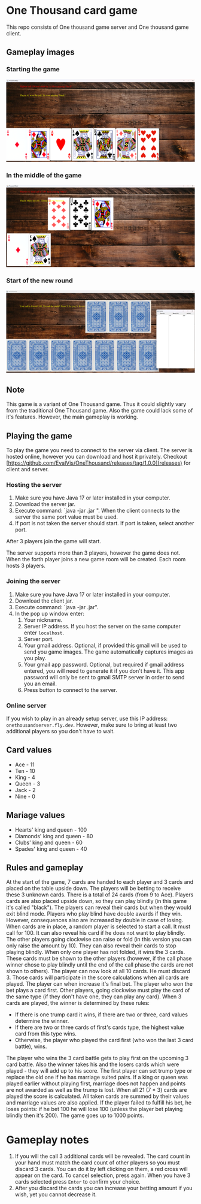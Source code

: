 # One Thousand card game

This repo consists of One thousand game server and One thousand game client.

## Gameplay images

### Starting the game

![Starting the game](images/starting_game.png)

### In the middle of the game

![In the middle of the game](images/midplay.png)

### Start of the new round

![Start of the new round](images/new_round_start.png)

## Note
This game is a variant of One Thousand game. Thus it could slightly vary from the traditional One Thousand game. Also the game could lack some of it's features. However, the main gameplay is working.

## Playing the game

To play the game you need to connect to the server via client.
The server is hosted online, however you can download and host it privately.
Checkout [https://github.com/EvalVis/OneThousand/releases/tag/1.0.0](releases) for client and server.

### Hosting the server

1. Make sure you have Java 17 or later installed in your computer.
2. Download the server jar.
3. Execute command: `java -jar <name of the server jar file>.jar <port>". When the client connects to the server the same port value must be used.
4. If port is not taken the server should start. If port is taken, select another port.

After 3 players join the game will start.

The server supports more than 3 players, however the game does not.
When the forth player joins a new game room will be created. Each room hosts 3 players.

### Joining the server

1. Make sure you have Java 17 or later installed in your computer.
2. Download the client jar.
3. Execute command: `java -jar <name of the client jar file>.jar".
4. In the pop up window enter:
    1. Your nickname.
    2. Server IP address. If you host the server on the same computer enter `localhost`.
    3. Server port.
    4. Your gmail address.
    Optional, if provided this gmail will be used to send you game images.
    The game automatically captures images as you play.
    5. Your gmail app password. Optional, but required if gmail address entered,
    you will need to generate it if you don't have it. This app password will
    only be sent to gmail SMTP server in order to send you an email.
    6. Press button to connect to the server.

### Online server

If you wish to play in an already setup server, use this IP address: `onethousandserver.fly.dev`.
However, make sure to bring at least two additional players so you don't have to wait.

## Card values
* Ace - 11
* Ten - 10
* King - 4
* Queen - 3
* Jack - 2
* Nine - 0

## Mariage values
* Hearts' king and queen - 100
* Diamonds' king and queen - 80
* Clubs' king and queen - 60
* Spades' king and queen - 40

## Rules and gameplay
At the start of the game, 7 cards are handed to each player and 3 cards and placed on the table upside down. The players will be betting to receive these 3 unknown cards. There is a total of 24 cards (from 9 to Ace). Players cards are also placed upside down, so they can play blindly (in this game it's called "black").
The players can reveal their cards but when they would exit blind mode. Players who play blind have double awards if they win. However, consequences also are increased by double in case of losing. When cards are in place, a random player is selected to start a call. It must call for 100. It can also reveal his card if he does not want to play blindly. The other players going clockwise can raise or fold (in this version you can only raise the amount by 10). They can also reveal their cards to stop playing blindly. When only one player has not folded, it wins the 3 cards. These cards must be shown to the other players (however, if the call phase winner chose to play blindly until the end of the call phase the cards are not shown to others). The player can now look at all 10 cards. He must discard 3. Those cards will participate in the score calculations when all cards are played. The player can when increase it's final bet.
The player who won the bet plays a card first. Other players, going clockwise must play the card of the same type (if they don't have one, they can play any card).
When 3 cards are played, the winner is determined by these rules:

* If there is one trump card it wins, if there are two or three, card values determine the winner.
* If there are two or three cards of first's cards type, the highest value card from this type wins.
* Otherwise, the player who played the card first (who won the last 3 card battle), wins.

The player who wins the 3 card battle gets to play first on the upcoming 3 card battle. Also the winner takes his and the losers cards which were played - they will add up to his score. The first player can set trump type or replace the old one if he has marriage suited pairs. If a king or queen was played earlier without playing first, marriage does not happen and points are not awarded as well as the trump is lost.
When all 21 (7 \* 3) cards are played the score is calculated. All taken cards are summed by their values and marriage values are also applied. If the player failed to fulfill his bet, he loses points: if he bet 100 he will lose 100 (unless the player bet playing blindly then it's 200).
The game goes up to 1000 points.

# Gameplay notes

1. If you will the call 3 additional cards will be revealed.
The card count in your hand must match the card count of other players so you must discard 3 cards.
You can do it by left clicking on them, a red cross will appear on the card.
To cancel selection, press again. When you have 3 cards selected press `Enter` to confirm your choice.
2. After you discard the cards you can increase your betting amount if you wish, yet you cannot decrease it.